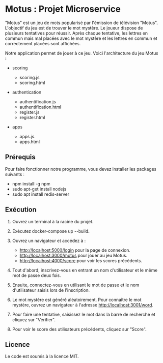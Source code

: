 # Motus : Projet Microservice

"Motus" est un jeu de mots popularisé par l'émission de télévision "Motus". L'objectif du jeu est de trouver le mot mystère. Le joueur dispose de plusieurs tentatives pour réussir. Après chaque tentative, les lettres en commun mais mal placées avec le mot mystère et les lettres en commun et correctement placées sont affichées.

Notre application permet de jouer à ce jeu. Voici l'architecture du jeu Motus :

- scoring
  - scoring.js
  - scoring.html

- authentication
  - authentification.js
  - authentification.html
  - register.js
  - register.html

- apps
  - apps.js
  - apps.html

## Prérequis

Pour faire fonctionner notre programme, vous devez installer les packages suivants :

- npm install -g npm
- sudo apt-get install nodejs
- sudo apt install redis-server

## Exécution

1. Ouvrez un terminal à la racine du projet.
2. Exécutez docker-compose up --build.
3. Ouvrez un navigateur et accédez à :
   - [http://localhost:5000/login](http://localhost:3000/login) pour la page de connexion.
   - [http://localhost:3000/motus](http://localhost:3001/motus) pour jouer au jeu Motus.
   - [http://localhost:4000/score](http://localhost:3002/score) pour voir les scores précédents.

4. Tout d'abord, inscrivez-vous en entrant un nom d'utilisateur et le même mot de passe deux fois.
5. Ensuite, connectez-vous en utilisant le mot de passe et le nom d'utilisateur saisis lors de l'inscription.
6. Le mot mystère est généré aléatoirement. Pour connaître le mot mystère, ouvrez un navigateur à l'adresse [http://localhost:3001/word](http://localhost:3001/word).
7. Pour faire une tentative, saisissez le mot dans la barre de recherche et cliquez sur "Vérifier".
8. Pour voir le score des utilisateurs précédents, cliquez sur "Score".

## Licence

Le code est soumis à la licence MIT.


